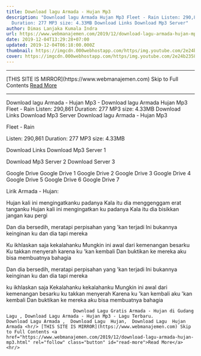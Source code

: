 ```yaml
---
title: Download lagu Armada - Hujan Mp3
description: "Download lagu Armada Hujan Mp3 Fleet - Rain Listen: 290,861
  Duration: 277 MP3 size: 4.33MB Download Links Download Mp3 Server"
author: Dimas Lanjaka Kumala Indra
url: https://www.webmanajemen.com/2019/12/download-lagu-armada-hujan-mp3.html
date: 2019-12-04T13:29:28+07:00
updated: 2019-12-04T06:18:00.000Z
thumbnail: https://imgcdn.000webhostapp.com/https/img.youtube.com/2e24b235851f37d78fee751e0c6d4bb0.jpeg
cover: https://imgcdn.000webhostapp.com/https/img.youtube.com/2e24b235851f37d78fee751e0c6d4bb0.jpeg
---
```


<hr/> [THIS SITE IS MIRROR](https://www.webmanajemen.com) Skip to Full Contents <a href="https://www.webmanajemen.com/2019/12/download-lagu-armada-hujan-mp3.html" rel="follow" class="button" id="read-more">Read More</a> <hr/> Download lagu Armada - Hujan Mp3 - Download lagu Armada Hujan Mp3 Fleet - Rain Listen: 290,861 Duration: 277 MP3 size: 4.33MB Download Links Download Mp3 Server Download lagu Armada - Hujan Mp3

  Fleet - Rain 

  Listen: 290,861 
  Duration: 277 
  MP3 size: 4.33MB 

  Download Links 
  Download Mp3 Server 1 

  Download Mp3 Server 2 
  Download Server 3 


  Google Drive   Google Drive 1 
  Google Drive 2 
  Google Drive 3 
  Google Drive 4 
  Google Drive 5 
  Google Drive 6 
  Google Drive 7 


                             
Lirik Armada - Hujan:
                             
Hujan kali ini mengingatkanku padanya
  Kala itu dia menggenggam erat tanganku
  Hujan kali ini mengingatkan ku padanya
  Kala itu dia bisikkan jangan kau pergi
  
  Dan dia bersedih, meratapi perpisahan yang 'kan terjadi
  Ini bukannya keinginan ku dan dia tapi mereka
  
  Ku ikhlaskan saja kekalahanku
  Mungkin ini awal dari kemenangan besarku
  Ku takkan menyerah karena ku 'kan kembali
  Dan buktikan ke mereka aku bisa membuatnya bahagia
  
  Dan dia bersedih, meratapi perpisahan yang 'kan terjadi
  Ini bukannya keinginan ku dan dia tapi mereka
  
  ku ikhlaskan saja Kekalahanku kekalahanku
  Mungkin ini awal dari kemenangan besarku
  ku takkan menyerah Karena ku 'kan kembali aku 'kan kembali
  Dan buktikan ke mereka aku bisa membuatnya bahagia                                 
                                 
                             Download Lagu Gratis Armada - Hujan di Gudang Lagu , Download Lagu Armada - Hujan Mp3 - Lagu Terbaru.                                                         Download Lagu Armada ,  Download Lagu  Hujan,  Download Lagu  Hujan Armada <hr/> [THIS SITE IS MIRROR](https://www.webmanajemen.com) Skip to Full Contents <a href="https://www.webmanajemen.com/2019/12/download-lagu-armada-hujan-mp3.html" rel="follow" class="button" id="read-more">Read More</a> <hr/>
